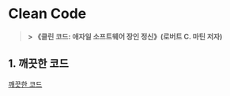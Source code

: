 # Clean Code

> **> 《클린 코드: 애자일 소프트웨어 장인 정신》(로버트 C. 마틴 저자)**

## 1. 깨끗한 코드

[깨끗한 코드](./clean-code.md)
